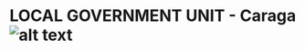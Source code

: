 # LOCAL GOVERNMENT UNIT - Caraga ![alt text](https://www.google.com/url?sa=i&url=https%3A%2F%2Fdavaooriental.gov.ph%2F&psig=AOvVaw14I8rzNH3IlUUkWuCDSNpo&ust=1671467152872000&source=images&cd=vfe&ved=0CBAQjRxqFwoTCOjspMHKg_wCFQAAAAAdAAAAABAD "caragaLogo")

